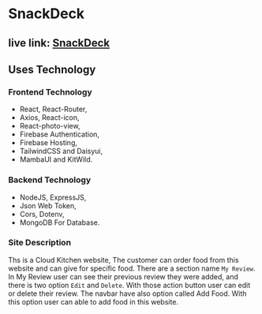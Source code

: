# SnackDeck

## live link: [SnackDeck](https://snackdeck-a569c.web.app/)

## Uses Technology

### Frontend Technology
- React, React-Router,
- Axios, React-icon, 
- React-photo-view, 
- Firebase Authentication,  
- Firebase Hosting,
- TailwindCSS and Daisyui,
- MambaUI and KitWild. 

### Backend Technology
- NodeJS, ExpressJS,
- Json Web Token,
- Cors, Dotenv,
- MongoDB For Database.

### Site Description

Ths is a Cloud Kitchen website, The customer can order food from this website and can give for specific food. There are a section name `My Review`. In My Review user can see their previous review they were added, and there is two option `Edit` and `Delete`. With those action button user can edit or delete their review. The navbar have also option called Add Food. With this option user can able to add food in this website.
